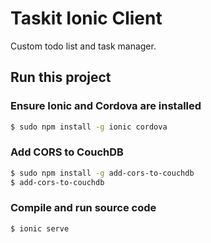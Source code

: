 # Taskit Ionic Client
Custom todo list and task manager.

## Run this project

### Ensure Ionic and Cordova are installed
```bash
$ sudo npm install -g ionic cordova
```

### Add CORS to CouchDB
```bash
$ sudo npm install -g add-cors-to-couchdb
$ add-cors-to-couchdb
```

### Compile and run source code
```bash
$ ionic serve
```
